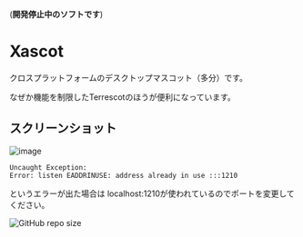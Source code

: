 (**開発停止中のソフトです**)
# Xascot
クロスプラットフォームのデスクトップマスコット（多分）です。

なぜか機能を制限したTerrescotのほうが便利になっています。

## スクリーンショット
![image](https://user-images.githubusercontent.com/84224913/150704576-b55cfce8-6bdd-45ad-9bcf-7daece9c4427.png)

```
Uncaught Exception:
Error: listen EADDRINUSE: address already in use :::1210
```
というエラーが出た場合は
localhost:1210が使われているのでポートを変更してください。

![GitHub repo size](https://img.shields.io/github/repo-size/mf-3d/xascot?style=plastic)
